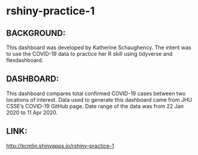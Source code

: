 # rshiny-practice-1

## BACKGROUND:

This dashboard was developed by Katherine Schaughency. The intent was to use the COVID-19 data to practice her R skill using tidyverse and flexdashboard.

## DASHBOARD:

This dashboard compares total confirmed COVID-19 cases between two locations of interest. Data used to generate this dashboard came from JHU CSSE’s COVID-19 GitHub page. Date range of the data was from 22 Jan 2020 to 11 Apr 2020.

## LINK:
http://kcmlin.shinyapps.io/rshiny-practice-1
